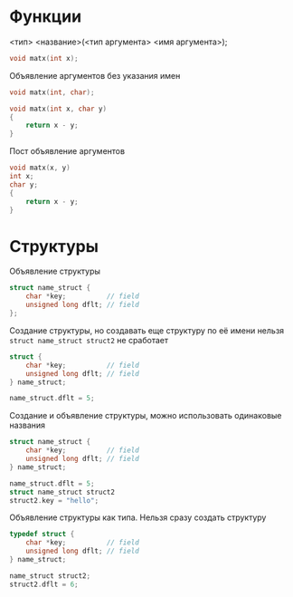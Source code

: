 # Функции

<тип> <название>(<тип аргумента> <имя аргумента>);
```c
void matx(int x);

```

Объявление аргументов без указания имен

```c
void matx(int, char);

void matx(int x, char y)
{
    return x - y;
}
```

Пост объявление аргументов

```c
void matx(x, y)
int x;
char y;
{
    return x - y;
}
```

# Структуры

Объявление структуры
```c
struct name_struct {
    char *key;          // field
    unsigned long dflt; // field
};
```

Создание структуры, но создавать еще структуру по её имени нельзя `struct name_struct struct2` не сработает
```c
struct {
    char *key;          // field
    unsigned long dflt; // field
} name_struct;

name_struct.dflt = 5;
```

Создание и объявление структуры, можно иcпользовать одинаковые названия
```c
struct name_struct {
    char *key;          // field
    unsigned long dflt; // field
} name_struct;

name_struct.dflt = 5;
struct name_struct struct2
struct2.key = "hello";
```

Объявление структуры как типа. Нельзя сразу создать структуру
```c
typedef struct {
    char *key;          // field
    unsigned long dflt; // field
} name_struct;

name_struct struct2;
struct2.dflt = 6;
```